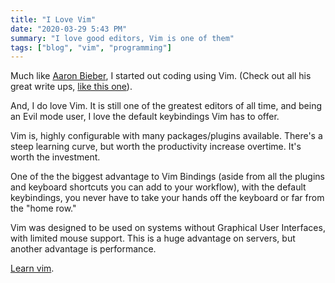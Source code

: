```yaml
---
title: "I Love Vim"
date: "2020-03-29 5:43 PM"
summary: "I love good editors, Vim is one of them"
tags: ["blog", "vim", "programming"]
---
```


Much like [Aaron Bieber](https://blog.aaronbieber.com/2015/06/03/evil-mode.html), I started out coding using Vim. (Check out all his great write ups, [like this one](https://blog.aaronbieber.com/2015/05/24/from-vim-to-emacs-in-fourteen-days.html)).

And, I do love Vim. It is still one of the greatest editors of all time, and being an Evil mode user, I love the default keybindings Vim has to offer.

Vim is, highly configurable with many packages/plugins available. There's a steep learning curve, but worth the productivity increase overtime. It's worth the investment.

One of the the biggest advantage to Vim Bindings  (aside from all the plugins and keyboard shortcuts you can add to your workflow), with the default keybindings, you never have to take your hands off the keyboard or far from the "home row."

Vim was designed to be used on systems without Graphical User Interfaces, with limited mouse support. This is a huge advantage on servers, but another advantage is performance.

[Learn vim](https://www.vimfromscratch.com/articles/why-learn-vim-in-2019/).
